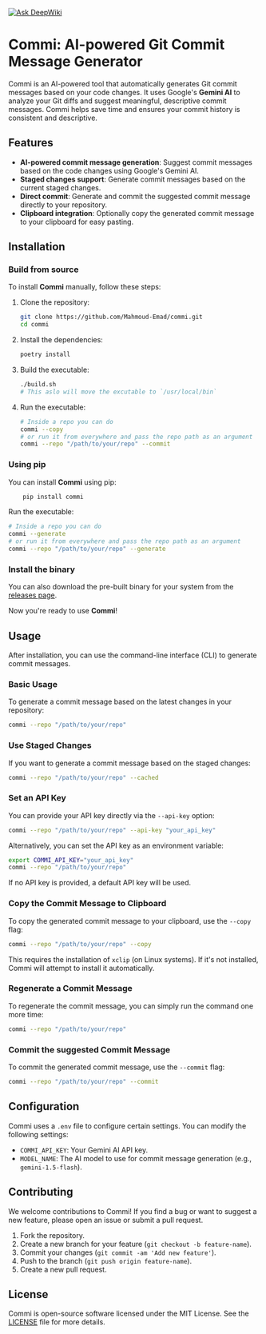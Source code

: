 [![Ask DeepWiki](https://deepwiki.com/badge.svg)](https://deepwiki.com/Mahmoud-Emad/commi)

# Commi: AI-powered Git Commit Message Generator

Commi is an AI-powered tool that automatically generates Git commit messages based on your code changes. It uses Google's **Gemini AI** to analyze your Git diffs and suggest meaningful, descriptive commit messages. Commi helps save time and ensures your commit history is consistent and descriptive.

## Features

- **AI-powered commit message generation**: Suggest commit messages based on the code changes using Google's Gemini AI.
- **Staged changes support**: Generate commit messages based on the current staged changes.
- **Direct commit**: Generate and commit the suggested commit message directly to your repository.
- **Clipboard integration**: Optionally copy the generated commit message to your clipboard for easy pasting.
<!-- - **Future updates**: Integration with CI/CD pipelines, support for different languages, and customizable commit message templates. -->

## Installation

### Build from source

To install **Commi** manually, follow these steps:

1. Clone the repository:

   ```bash
   git clone https://github.com/Mahmoud-Emad/commi.git
   cd commi
   ```

2. Install the dependencies:

   ```bash
   poetry install
   ```

3. Build the executable:

   ```bash
   ./build.sh
   # This aslo will move the excutable to `/usr/local/bin`
   ```

4. Run the executable:

   ```bash
   # Inside a repo you can do
   commi --copy
   # or run it from everywhere and pass the repo path as an argument
   commi --repo "/path/to/your/repo" --commit
   ```

### Using pip

You can install **Commi** using pip:

```bash
    pip install commi
```

Run the executable:

```bash
# Inside a repo you can do
commi --generate
# or run it from everywhere and pass the repo path as an argument
commi --repo "/path/to/your/repo" --generate
```

### Install the binary

You can also download the pre-built binary for your system from the [releases page](https://github.com/Mahmoud-Emad/commi/releases).

Now you're ready to use **Commi**!

## Usage

After installation, you can use the command-line interface (CLI) to generate commit messages.

### Basic Usage

To generate a commit message based on the latest changes in your repository:

```bash
commi --repo "/path/to/your/repo"
```

### Use Staged Changes

If you want to generate a commit message based on the staged changes:

```bash
commi --repo "/path/to/your/repo" --cached
```

### Set an API Key

You can provide your API key directly via the `--api-key` option:

```bash
commi --repo "/path/to/your/repo" --api-key "your_api_key"
```

Alternatively, you can set the API key as an environment variable:

```bash
export COMMI_API_KEY="your_api_key"
commi --repo "/path/to/your/repo"
```

If no API key is provided, a default API key will be used.

### Copy the Commit Message to Clipboard

To copy the generated commit message to your clipboard, use the `--copy` flag:

```bash
commi --repo "/path/to/your/repo" --copy
```

This requires the installation of `xclip` (on Linux systems). If it's not installed, Commi will attempt to install it automatically.

### Regenerate a Commit Message

To regenerate the commit message, you can simply run the command one more time:

```bash
commi --repo "/path/to/your/repo"
```

### Commit the suggested Commit Message

To commit the generated commit message, use the `--commit` flag:

```bash
commi --repo "/path/to/your/repo" --commit
```

## Configuration

Commi uses a `.env` file to configure certain settings. You can modify the following settings:

- `COMMI_API_KEY`: Your Gemini AI API key.
- `MODEL_NAME`: The AI model to use for commit message generation (e.g., `gemini-1.5-flash`).

## Contributing

We welcome contributions to Commi! If you find a bug or want to suggest a new feature, please open an issue or submit a pull request.

1. Fork the repository.
2. Create a new branch for your feature (`git checkout -b feature-name`).
3. Commit your changes (`git commit -am 'Add new feature'`).
4. Push to the branch (`git push origin feature-name`).
5. Create a new pull request.

## License

Commi is open-source software licensed under the MIT License. See the [LICENSE](LICENSE) file for more details.
